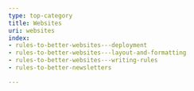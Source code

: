 ```yaml
---
type: top-category
title: Websites
uri: websites
index:
- rules-to-better-websites---deployment
- rules-to-better-websites---layout-and-formatting
- rules-to-better-websites---writing-rules
- rules-to-better-newsletters

---
```


